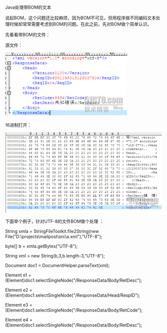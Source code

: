 Java处理带BOM的文本

说起BOM，这个问题还比较麻烦，因为BOM不可见，但用程序做不同编码文本处理时候却常常需要考虑到BOM的问题。在此之前，先对BOM做个简单认识。

先看看带BOM的文件：

源文件：

![](/assets/201006121276336513515.png)

16进制打开：

![](/assets/201006121276336369609.png)

下面举个例子，针对UTF-8的文件BOM做个处理 ：

 String xmla = StringFileToolkit.file2String\(new File\("D:\\projects\\mailpost\\src\\a.xml"\),"UTF-8"\); 

 byte\[\] b = xmla.getBytes\("UTF-8"\); 

 String xml = new String\(b,3,b.length-3,"UTF-8"\); 

 Document doc1 = DocumentHelper.parseText\(xml\); 

 Element e1 = \(Element\)doc1.selectSingleNode\("\/ResponseData\/Body\/RetDesc"\); 

 Element e2 = \(Element\)doc1.selectSingleNode\("\/ResponseData\/Head\/RespID"\); 

 Element e3 = \(Element\)doc1.selectSingleNode\("\/ResponseData\/Body\/RetCode"\); 

 Element e4 = \(Element\)doc1.selectSingleNode\("\/ResponseData\/Body\/RetDesc"\); 

